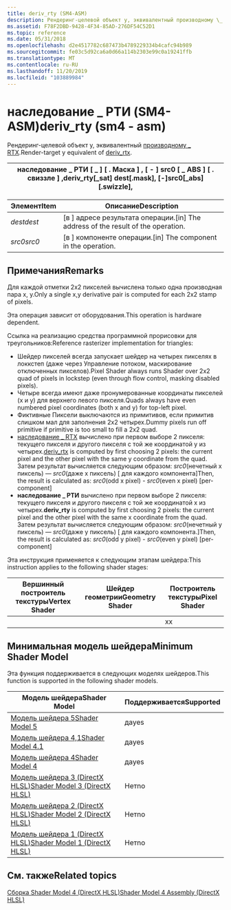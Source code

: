 ```yaml
---
title: deriv_rty (SM4-ASM)
description: Рендеринг-целевой объект y, эквивалентный производному \_ RTX.
ms.assetid: F78F2DBD-9428-4F34-85AD-276DF54C52D1
ms.topic: reference
ms.date: 05/31/2018
ms.openlocfilehash: d2e4517782c687473b4789229334b4cafc94b989
ms.sourcegitcommit: fe03c5d92ca6a0d66a114b2303e99c0a19241ffb
ms.translationtype: MT
ms.contentlocale: ru-RU
ms.lasthandoff: 11/20/2019
ms.locfileid: "103889984"
---
```

# <a name="deriv_rty-sm4---asm"></a><span data-ttu-id="1021a-103">наследование \_ РТИ (SM4-ASM)</span><span class="sxs-lookup"><span data-stu-id="1021a-103">deriv\_rty (sm4 - asm)</span></span>

<span data-ttu-id="1021a-104">Рендеринг-целевой объект y, эквивалентный [производному \_ RTX](deriv-rtx--sm4---asm-.md).</span><span class="sxs-lookup"><span data-stu-id="1021a-104">Render-target y equivalent of [deriv\_rtx](deriv-rtx--sm4---asm-.md).</span></span>



| <span data-ttu-id="1021a-105">наследование \_ РТИ \[ \_ \] \[ . Маска \] , \[ - \] src0 \[ \_ ABS \] \[ . свиззле \] ,</span><span class="sxs-lookup"><span data-stu-id="1021a-105">deriv\_rty\[\_sat\] dest\[.mask\], \[-\]src0\[\_abs\]\[.swizzle\],</span></span> |
|--------------------------------------------------------------------|



 



| <span data-ttu-id="1021a-106">Элемент</span><span class="sxs-lookup"><span data-stu-id="1021a-106">Item</span></span>                                                            | <span data-ttu-id="1021a-107">Описание</span><span class="sxs-lookup"><span data-stu-id="1021a-107">Description</span></span>                                                   |
|-----------------------------------------------------------------|---------------------------------------------------------------|
| <span data-ttu-id="1021a-108"><span id="dest"></span><span id="DEST"></span>*dest*</span><span class="sxs-lookup"><span data-stu-id="1021a-108"><span id="dest"></span><span id="DEST"></span>*dest*</span></span><br/> | <span data-ttu-id="1021a-109">\[в \] адресе результата операции.</span><span class="sxs-lookup"><span data-stu-id="1021a-109">\[in\] The address of the result of the operation.</span></span><br/> |
| <span data-ttu-id="1021a-110"><span id="src0"></span><span id="SRC0"></span>*src0*</span><span class="sxs-lookup"><span data-stu-id="1021a-110"><span id="src0"></span><span id="SRC0"></span>*src0*</span></span><br/> | <span data-ttu-id="1021a-111">\[в \] компоненте операции.</span><span class="sxs-lookup"><span data-stu-id="1021a-111">\[in\] The component in the operation.</span></span><br/>             |



 

## <a name="remarks"></a><span data-ttu-id="1021a-112">Примечания</span><span class="sxs-lookup"><span data-stu-id="1021a-112">Remarks</span></span>

<span data-ttu-id="1021a-113">Для каждой отметки 2x2 пикселей вычислена только одна производная пара x, y.</span><span class="sxs-lookup"><span data-stu-id="1021a-113">Only a single x,y derivative pair is computed for each 2x2 stamp of pixels.</span></span>

<span data-ttu-id="1021a-114">Эта операция зависит от оборудования.</span><span class="sxs-lookup"><span data-stu-id="1021a-114">This operation is hardware dependent.</span></span>

<span data-ttu-id="1021a-115">Ссылка на реализацию средства программной прорисовки для треугольников:</span><span class="sxs-lookup"><span data-stu-id="1021a-115">Reference rasterizer implementation for triangles:</span></span>

-   <span data-ttu-id="1021a-116">Шейдер пикселей всегда запускает шейдер на четырех пикселях в локкстеп (даже через Управление потоком, маскирование отключенных пикселов).</span><span class="sxs-lookup"><span data-stu-id="1021a-116">Pixel Shader always runs Shader over 2x2 quad of pixels in lockstep (even through flow control, masking disabled pixels).</span></span>
-   <span data-ttu-id="1021a-117">Четыре всегда имеют даже пронумерованные координаты пикселей (x и y) для верхнего левого пикселя.</span><span class="sxs-lookup"><span data-stu-id="1021a-117">Quads always have even numbered pixel coordinates (both x and y) for top-left pixel.</span></span>
-   <span data-ttu-id="1021a-118">Фиктивные Пиксели выключаются из примитивов, если примитив слишком мал для заполнения 2x2 четырех.</span><span class="sxs-lookup"><span data-stu-id="1021a-118">Dummy pixels run off primitive if primitive is too small to fill a 2x2 quad.</span></span>
-   <span data-ttu-id="1021a-119">[наследование \_ RTX](deriv-rtx--sm4---asm-.md) вычислено при первом выборе 2 пикселя: текущего пикселя и другого пикселя с той же координатой y из четырех.</span><span class="sxs-lookup"><span data-stu-id="1021a-119">[deriv\_rtx](deriv-rtx--sm4---asm-.md) is computed by first choosing 2 pixels: the current pixel and the other pixel with the same y coordinate from the quad.</span></span> <span data-ttu-id="1021a-120">Затем результат вычисляется следующим образом: *src0*(нечетный x пиксель) — *src0*(даже x пиксель) \[ для каждого компонента\]</span><span class="sxs-lookup"><span data-stu-id="1021a-120">Then, the result is calculated as: *src0*(odd x pixel) - *src0*(even x pixel) \[per-component\]</span></span>
-   <span data-ttu-id="1021a-121">**наследование \_ РТИ** вычислено при первом выборе 2 пикселя: текущего пикселя и другого пикселя с той же координатой x из четырех.</span><span class="sxs-lookup"><span data-stu-id="1021a-121">**deriv\_rty** is computed by first choosing 2 pixels: the current pixel and the other pixel with the same x coordinate from the quad.</span></span> <span data-ttu-id="1021a-122">Затем результат вычисляется следующим образом: *src0*(нечетный y пиксель) — *src0*(даже y пиксель) \[ для каждого компонента.\]</span><span class="sxs-lookup"><span data-stu-id="1021a-122">Then, the result is calculated as: *src0*(odd y pixel) - *src0*(even y pixel) \[per-component\]</span></span>

<span data-ttu-id="1021a-123">Эта инструкция применяется к следующим этапам шейдера:</span><span class="sxs-lookup"><span data-stu-id="1021a-123">This instruction applies to the following shader stages:</span></span>



| <span data-ttu-id="1021a-124">Вершинный построитель текстуры</span><span class="sxs-lookup"><span data-stu-id="1021a-124">Vertex Shader</span></span> | <span data-ttu-id="1021a-125">Шейдер геометрии</span><span class="sxs-lookup"><span data-stu-id="1021a-125">Geometry Shader</span></span> | <span data-ttu-id="1021a-126">Построитель текстуры</span><span class="sxs-lookup"><span data-stu-id="1021a-126">Pixel Shader</span></span> |
|---------------|-----------------|--------------|
|               |                 | <span data-ttu-id="1021a-127">x</span><span class="sxs-lookup"><span data-stu-id="1021a-127">x</span></span>            |



 

## <a name="minimum-shader-model"></a><span data-ttu-id="1021a-128">Минимальная модель шейдера</span><span class="sxs-lookup"><span data-stu-id="1021a-128">Minimum Shader Model</span></span>

<span data-ttu-id="1021a-129">Эта функция поддерживается в следующих моделях шейдеров.</span><span class="sxs-lookup"><span data-stu-id="1021a-129">This function is supported in the following shader models.</span></span>



| <span data-ttu-id="1021a-130">Модель шейдера</span><span class="sxs-lookup"><span data-stu-id="1021a-130">Shader Model</span></span>                                              | <span data-ttu-id="1021a-131">Поддерживается</span><span class="sxs-lookup"><span data-stu-id="1021a-131">Supported</span></span> |
|-----------------------------------------------------------|-----------|
| [<span data-ttu-id="1021a-132">Модель шейдера 5</span><span class="sxs-lookup"><span data-stu-id="1021a-132">Shader Model 5</span></span>](d3d11-graphics-reference-sm5.md)        | <span data-ttu-id="1021a-133">да</span><span class="sxs-lookup"><span data-stu-id="1021a-133">yes</span></span>       |
| [<span data-ttu-id="1021a-134">Модель шейдера 4,1</span><span class="sxs-lookup"><span data-stu-id="1021a-134">Shader Model 4.1</span></span>](dx-graphics-hlsl-sm4.md)              | <span data-ttu-id="1021a-135">да</span><span class="sxs-lookup"><span data-stu-id="1021a-135">yes</span></span>       |
| [<span data-ttu-id="1021a-136">Модель шейдера 4</span><span class="sxs-lookup"><span data-stu-id="1021a-136">Shader Model 4</span></span>](dx-graphics-hlsl-sm4.md)                | <span data-ttu-id="1021a-137">да</span><span class="sxs-lookup"><span data-stu-id="1021a-137">yes</span></span>       |
| [<span data-ttu-id="1021a-138">Модель шейдера 3 (DirectX HLSL)</span><span class="sxs-lookup"><span data-stu-id="1021a-138">Shader Model 3 (DirectX HLSL)</span></span>](dx-graphics-hlsl-sm3.md) | <span data-ttu-id="1021a-139">Нет</span><span class="sxs-lookup"><span data-stu-id="1021a-139">no</span></span>        |
| [<span data-ttu-id="1021a-140">Модель шейдера 2 (DirectX HLSL)</span><span class="sxs-lookup"><span data-stu-id="1021a-140">Shader Model 2 (DirectX HLSL)</span></span>](dx-graphics-hlsl-sm2.md) | <span data-ttu-id="1021a-141">Нет</span><span class="sxs-lookup"><span data-stu-id="1021a-141">no</span></span>        |
| [<span data-ttu-id="1021a-142">Модель шейдера 1 (DirectX HLSL)</span><span class="sxs-lookup"><span data-stu-id="1021a-142">Shader Model 1 (DirectX HLSL)</span></span>](dx-graphics-hlsl-sm1.md) | <span data-ttu-id="1021a-143">Нет</span><span class="sxs-lookup"><span data-stu-id="1021a-143">no</span></span>        |



 

## <a name="related-topics"></a><span data-ttu-id="1021a-144">См. также</span><span class="sxs-lookup"><span data-stu-id="1021a-144">Related topics</span></span>

<dl> <dt>

[<span data-ttu-id="1021a-145">Сборка Shader Model 4 (DirectX HLSL)</span><span class="sxs-lookup"><span data-stu-id="1021a-145">Shader Model 4 Assembly (DirectX HLSL)</span></span>](dx-graphics-hlsl-sm4-asm.md)
</dt> </dl>

 

 





